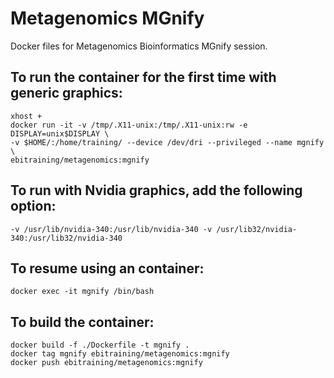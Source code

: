 # Metagenomics MGnify
Docker files for Metagenomics Bioinformatics MGnify session.

## To run the container for the first time with generic graphics:
```
xhost +
docker run -it -v /tmp/.X11-unix:/tmp/.X11-unix:rw -e DISPLAY=unix$DISPLAY \
-v $HOME/:/home/training/ --device /dev/dri --privileged --name mgnify \
ebitraining/metagenomics:mgnify
```
## To run with Nvidia graphics, add the following option:
```
-v /usr/lib/nvidia-340:/usr/lib/nvidia-340 -v /usr/lib32/nvidia-340:/usr/lib32/nvidia-340
```
## To resume using an container:
```
docker exec -it mgnify /bin/bash
```
## To build the container:
```
docker build -f ./Dockerfile -t mgnify .
docker tag mgnify ebitraining/metagenomics:mgnify
docker push ebitraining/metagenomics:mgnify
```
